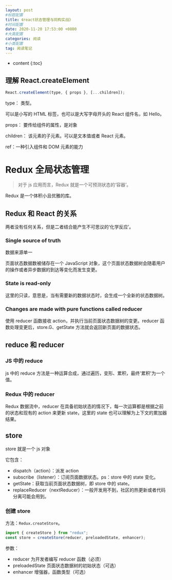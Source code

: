 ```yaml
---
layout: post
#标题配置
title: 《react状态管理与同构实战》
#时间配置
date: 2020-11-20 17:53:00 +0800
#大类配置
categories: 阅读
#小类配置
tag: 阅读笔记
---
```


- content
  {:toc}

## 理解 React.createElement

```js
React.createElement(type, { props }, [...children]);
```

type： 类型。

可以是小写的 HTML 标签，也可以是大写字母开头的 React 组件名，如 Hello。

props： 要传给组件的属性，是对象

children： 该元素的子元素。可以是文本值或者 React 元素。

ref：一种引入组件和 DOM 元素的能力

# Redux 全局状态管理

> 对于 js 应用而言，Redux 就是一个可预测状态的‘容器’。

Redux 是一个体积小且优雅的库。

## Redux 和 React 的关系

两者没有任何关系，但是二者结合能产生不可思议的‘化学反应’。

### Single source of truth

数据来源单一

页面状态数据数被储存在一个 JavaScript 对象，这个页面状态数据树会随着用户的操作或者异步数据的到达等变化而发生变更。

### State is read-only

这里的只读，意思是，当有需要新的数据状态时，会生成一个全新的状态数据树。

### Changes are made with pure functions called reducer

使用 reducer 函数接收 action，并执行当前页面状态数据树的变更。reducer 函数处理变更后，store.G、getState 方法就会返回新页面的数据状态。

## reduce 和 reducer

### JS 中的 reduce

js 中的 reduce 方法是一种运算合成，通过遍历，变形、累积，最终'累积'为一个值。

### Redux 中的 reducer

Redux 数据流中，reducer 在具备初始状态的情况下，每一次运算都是根据之前的状态和现有的 action 来更新 state，这里的 state 也可以理解为上下文的累加器结果。

## store

store 就是一个 js 对象

它包含：

- dispatch（action）：派发 action
- subscribe（listener）：订阅页面数据状态。ps：store 中的 state 变化。
- getState：获取当前页面状态数据树，即 store 中的 state。
- replaceReducer（nextReducer）：一般开发用不到，社区的热更新或者代码分离可能会用到。

### 创建 store

方法：`Redux.createStore`。

```js
import { createStore } from "redux";
const store = createStore(reducer, preloadedState, enhancer);
```

参数：

- reducer 为开发者编写 reducer 函数（必须）
- preloadedState 页面状态数据树的初始状态（可选）
- enhancer 增强器，函数类型（可选）

